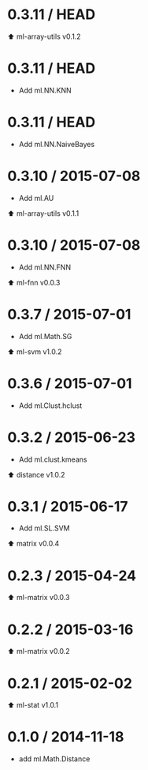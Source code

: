 0.3.11 / HEAD
==================

:arrow_up: ml-array-utils v0.1.2

0.3.11 / HEAD
==================

* Add ml.NN.KNN

0.3.11 / HEAD
==================

* Add ml.NN.NaiveBayes

0.3.10 / 2015-07-08
==================

* Add ml.AU

:arrow_up: ml-array-utils v0.1.1

0.3.10 / 2015-07-08
==================

* Add ml.NN.FNN

:arrow_up: ml-fnn v0.0.3

0.3.7 / 2015-07-01
==================

* Add ml.Math.SG

:arrow_up: ml-svm v1.0.2

0.3.6 / 2015-07-01
==================

* Add ml.Clust.hclust


0.3.2 / 2015-06-23
==================

* Add ml.clust.kmeans

:arrow_up: distance v1.0.2

0.3.1 / 2015-06-17
==================

* Add ml.SL.SVM

:arrow_up: matrix v0.0.4

0.2.3 / 2015-04-24
==================

:arrow_up: ml-matrix v0.0.3

0.2.2 / 2015-03-16
==================

:arrow_up: ml-matrix v0.0.2

0.2.1 / 2015-02-02
==================

:arrow_up: ml-stat v1.0.1

0.1.0 / 2014-11-18
===================

* add ml.Math.Distance
